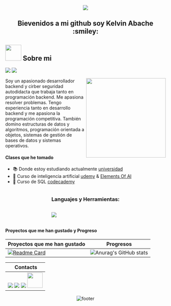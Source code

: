 <!-- GIF HEADER -->
<p align="center">
<img src="https://i.pinimg.com/736x/95/7a/f5/957af5e5b16d038043dccc0a0d5daf4d.jpg">  
</p>

<h2 align="center"> Bievenidos a mi github soy Kelvin Abache :smiley:</h2>


<!-- BREVE DESCRIPCION -->
## <picture><img src = "https://github.com/7oSkaaa/7oSkaaa/blob/main/Images/about_me.gif?raw=true" width = 50px></picture> Sobre mi
<!-- VISTAS DEL PERFIL -->
<p> 
  <img src="https://komarev.com/ghpvc/?username=andermendoza&label=Profile%20views&color=0e75b6&style=flat"/> 
  <img src="https://img.shields.io/badge/Focus-Backend%20Development-dodgerblue" />
</p>
</p>

<picture><img align="right" src="https://github.com/7oSkaaa/7oSkaaa/blob/main/Images/Right_Side.gif?raw=true" width = 250px></picture>

Soy un apasionado desarrollador backend y cirber seguridad autodidacta que trabaja tanto en programación backend. Me apasiona resolver problemas. Tengo experiencia tanto en desarrollo backend  y me apasiona la programación competitiva. También domino estructuras de datos y algoritmos, programación orientada a objetos, sistemas de gestión de bases de datos y sistemas operativos.



<h4>Clases que he tomado</h4>

- 📚 Donde estoy estudiando actualmente [universidad](http://www.unefa.edu.ve/)
- :orange_book: Curso de inteligencia artificial [udemy](https://www.udemy.com/) & [Elements Of AI](https://www.elementsofai.com/es/)
- :closed_book: Curso de SQL [codecademy](https://www.codecademy.com/search?query=sql&fromPrevSearch=7b6833c8-4bde-4179-9a11-70c41bd0b3e7)

  
<!-- LENGUAJES Y HERRAMIENTAS -->
<div style="display:grid;align-items:center;justify-content:center">
<h3>Languajes y Herramientas:</h3>
  <p>
  <a href="https://skillicons.dev">
    <img src="https://skillicons.dev/icons?i=git,js,py,fastapi,bash,nodejs,npm,mysql,linux" />
  </a>
  </p>
</div>

<h4>Proyectos que me han gustado y Progreso</h4>

<div align="center">

| Proyectos que me han gustado | Progresos |
|------------------------------|-----------|
| [![Readme Card](https://github-readme-stats.vercel.app/api/pin/?username=kelvinbache&repo=segurity)](https://github.com/Kelvinbache/segurity) |![Anurag's GitHub stats](https://github-readme-stats.vercel.app/api?username=kelvinbache&show_icons=true)|

</div>

<div align="center">
  
|‎ ‎ ‎ ‎ Contacts‎ ‎ ‎ ‎ |
| ----------|
| <a href="kelvinabache12@gmail.com"> <img src="https://skillicons.dev/icons?i=gmail"/></a> <a href="https://www.instagram.com/tegnoword?igsh=MXU3OW50OWZ4cmMzeg=="> <img src="https://skillicons.dev/icons?i=instagram"/></a> <a href="https://www.linkedin.com/in/kelvin-abache-50668a234?lipi=urn%3Ali%3Apage%3Ad_flagship3_profile_view_base_contact_details%3BdcIV1JO7QbqSGMAvqJnayg%3D%3D"> <img src="https://skillicons.dev/icons?i=linkedin"/></a> <a href="http://www.youtube.com/@tegnoword"> <img src="https://img.icons8.com/color/48/000000/youtube-play.png" style="height: 3rem"/>  </a>| 

</div>

<div align="center">
  <img src="https://capsule-render.vercel.app/api?color=0:1408d0,50:0860d0,100:08c4d0&height=100&section=footer&fontSize=30&type=waving&fontColor=fefefe"
  alt="footer" />
</div>
